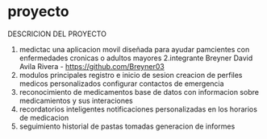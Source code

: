 # proyecto
DESCRICION DEL PROYECTO 
1. medictac
   una aplicacion movil diseñada para ayudar pamcientes con enfermedades cronicas o adultos mayores
2.integrante
Breyner David Avila Rivera   - https://github.com/Breyner03
3. modulos principales
   registro e inicio de sesion
   creacion de perfiles medicos personalizados
   configurar contactos de emergencia
4. reconocimiento de medicamentos
   base de datos con informacion sobre medicamientos y sus interaciones
5. recordatorios inteligentes
   notificaciones personalizadas en los horarios de medicacion
6. seguimiento
   historial de pastas tomadas
   generacion de informes

